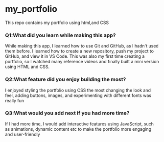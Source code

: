 # my_portfolio
This repo contains my portfolio using html,and CSS 
### Q1:What did you learn while making this app?
While making this app, I learned how to use Git and GitHub, as I hadn't used them before. I learned how to create a new repository, push my project to GitHub, and view it in VS Code. This was also my first time creating a portfolio, so I watched many reference videos and finally built a mini version using HTML and CSS.
### Q2:What feature did you enjoy building the most?
I enjoyed styling the portfolio using CSS the most changing the look and feel, adding buttons, images, and experimenting with different fonts was really fun
### Q3:What would you add next if you had more time?
 If I had more time, I would add interactive features using JavaScript, such as animations, dynamic content etc to make the portfolio more engaging and user-friendly